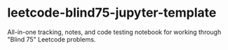 # leetcode-blind75-jupyter-template
All-in-one tracking, notes, and code testing notebook for working through "Blind 75" Leetcode problems.
